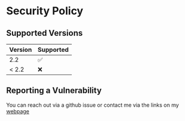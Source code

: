 # Security Policy

## Supported Versions

| Version | Supported          |
| ------- | ------------------ |
| 2.2     | :white_check_mark: |
| < 2.2   | :x:                |

## Reporting a Vulnerability

You can reach out via a github issue or contact me via the links on my [webpage](https://mayankmetha.github.io)
